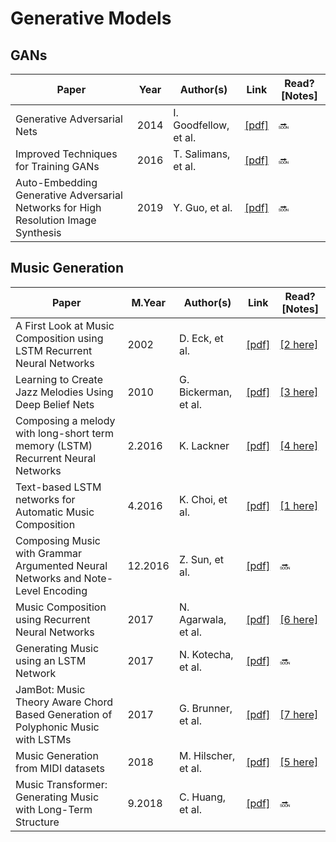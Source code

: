 # Generative Models

## GANs
Paper | Year | Author(s) | Link | Read? [Notes]
--- | --- | --- | --- | ---
Generative Adversarial Nets | 2014 | I. Goodfellow, et al. | [[pdf]](http://papers.nips.cc/paper/5423-generative-adversarial-nets.pdf) | 🔜
Improved Techniques for Training GANs | 2016 | T. Salimans, et al. | [[pdf]](http://papers.nips.cc/paper/6125-improved-techniques-for-training-gans.pdf) | 🔜
Auto-Embedding Generative Adversarial Networks for High Resolution Image Synthesis | 2019 | Y. Guo, et al. | [[pdf]](https://arxiv.org/pdf/1903.11250v1.pdf) | 🔜

## Music Generation
Paper | M.Year | Author(s) | Link | Read? [Notes]
--- | --- | --- | --- | ---
A First Look at Music Composition using LSTM Recurrent Neural Networks | 2002 | D. Eck, et al. | [[pdf]](http://people.idsia.ch/~juergen/blues/IDSIA-07-02.pdf) | [[2 here]](https://github.com/Benned-H/LSTMjazz/blob/master/Research/Summaries.ipynb)
Learning to Create Jazz Melodies Using Deep Belief Nets | 2010 | G. Bickerman, et al. | [[pdf]](https://www.cs.hmc.edu/~keller/jazz/improvisor/ICCCX-Bickerman-Bosley-Swire-Keller.pdf) | [[3 here]](https://github.com/Benned-H/LSTMjazz/blob/master/Research/Summaries.ipynb)
Composing a melody with long-short term memory (LSTM) Recurrent Neural Networks | 2.2016 | K. Lackner | [[pdf]](https://pdfs.semanticscholar.org/f707/ff253dc44ffa1e15f7ad19d75473a3ddecac.pdf) | [[4 here]](https://github.com/Benned-H/LSTMjazz/blob/master/Research/Summaries.ipynb)
Text-based LSTM networks for Automatic Music Composition | 4.2016 | K. Choi, et al. | [[pdf]](https://arxiv.org/pdf/1604.05358.pdf) | [[1 here]](https://github.com/Benned-H/LSTMjazz/blob/master/Research/Summaries.ipynb)
Composing Music with Grammar Argumented Neural Networks and Note-Level Encoding | 12.2016 | Z. Sun, et al. | [[pdf]](https://arxiv.org/pdf/1611.05416v2.pdf) | 🔜
Music Composition using Recurrent Neural Networks | 2017 | N. Agarwala, et al. | [[pdf]](https://pdfs.semanticscholar.org/c933/79a401dd159fc0c90eab44c43d07286b227e.pdf) | [[6 here]](https://github.com/Benned-H/LSTMjazz/blob/master/Research/Summaries.ipynb)
Generating Music using an LSTM Network | 2017 | N. Kotecha, et al. | [[pdf]](https://arxiv.org/pdf/1804.07300.pdf) | 🔜
JamBot: Music Theory Aware Chord Based Generation of Polyphonic Music with LSTMs | 2017 | G. Brunner, et al. | [[pdf]](https://www.tik.ee.ethz.ch/file/7c6a36714f7b64306d2f5b06e14da5c0/JamBot_CameraReady.pdf) | [[7 here]](https://github.com/Benned-H/LSTMjazz/blob/master/Research/Summaries.ipynb)
Music Generation from MIDI datasets | 2018 | M. Hilscher, et al. | [[pdf]](https://neuro.cs.ut.ee/wp-content/uploads/2018/02/MIDI_music.pdf) | [[5 here]](https://github.com/Benned-H/LSTMjazz/blob/master/Research/Summaries.ipynb)
Music Transformer: Generating Music with Long-Term Structure | 9.2018 | C. Huang, et al. | [[pdf]](https://openreview.net/pdf?id=rJe4ShAcF7) | 🔜
